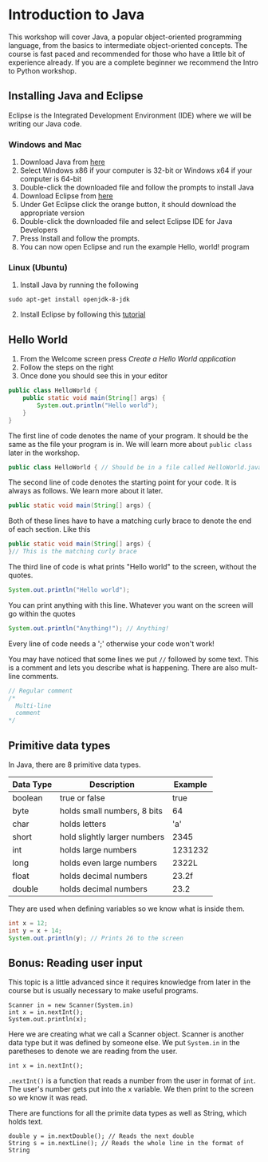 # Introduction to Java

This workshop will cover Java, a popular object-oriented programming language,
from the basics to intermediate object-oriented concepts. The course is fast
paced and recommended for those who have a little bit of experience already. If
you are a complete beginner we recommend the Intro to Python workshop.

## Installing Java and Eclipse

Eclipse is the Integrated Development Environment (IDE) where we will be
writing our Java code.

### Windows and Mac

1. Download Java from [here][jdk]
2. Select Windows x86 if your computer is 32-bit or Windows x64 if your
   computer is 64-bit
3. Double-click the downloaded file and follow the prompts to install Java
4. Download Eclipse from [here][eclipse]
5. Under Get Eclipse click the orange button, it should download the appropriate
   version
6. Double-click the downloaded file and select Eclipse IDE for Java Developers
7. Press Install and follow the prompts.
8. You can now open Eclipse and run the example Hello, world! program

### Linux (Ubuntu)

1. Install Java by running the following
```
sudo apt-get install openjdk-8-jdk
```
2. Install Eclipse by following this [tutorial][ubuntu]

[jdk]: http://www.oracle.com/technetwork/java/javase/downloads/jdk8-downloads-2133151.html
[eclipse]: http://www.eclipse.org/downloads/
[ubuntu]: https://askubuntu.com/questions/695382/how-to-install-eclipse-using-its-installer

## Hello World

1. From the Welcome screen press *Create a Hello World application*
2. Follow the steps on the right
3. Once done you should see this in your editor
```java
public class HelloWorld {
    public static void main(String[] args) {
        System.out.println("Hello world");
    }
}
```

The first line of code denotes the name of your program. It should be the same
as the file your program is in. We will learn more about `public class` later
in the workshop.
```java
public class HelloWorld { // Should be in a file called HelloWorld.java
```
The second line of code denotes the starting point for your code. It is always
as follows. We learn more about it later.
```java
public static void main(String[] args) {
```
Both of these lines have to have a matching curly brace to denote the end of
each section. Like this
```java
public static void main(String[] args) {
}// This is the matching curly brace
```
The third line of code is what prints "Hello world" to the screen, without the
quotes.
```java
System.out.println("Hello world");
```
You can print anything with this line. Whatever you want on the screen will go
within the quotes
```java
System.out.println("Anything!"); // Anything!
```
Every line of code needs a ';' otherwise your code won't work!

You may have noticed that some lines we put `//` followed by some text. This is
a comment and lets you describe what is happening. There are also mult-line
comments.
```java
// Regular comment
/* 
  Multi-line
  comment
*/
```

## Primitive data types

In Java, there are 8 primitive data types.

|Data Type|Description                 |Example|
|---------|----------------------------|-------|
|boolean  |true or false               |true   |
|byte     |holds small numbers, 8 bits |64     |
|char     |holds letters               |'a'    |
|short    |hold slightly larger numbers|2345   |
|int      |holds large numbers         |1231232|
|long     |holds even large numbers    |2322L  |
|float    |holds decimal numbers       |23.2f  |
|double   |holds decimal numbers       |23.2   |

They are used when defining variables so we know what is inside them.
```java
int x = 12;
int y = x + 14;
System.out.println(y); // Prints 26 to the screen
```

## Bonus: Reading user input

This topic is a little advanced since it requires knowledge from later in the
course but is usually necessary to make useful programs.
```
Scanner in = new Scanner(System.in)
int x = in.nextInt();
System.out.println(x);
```
Here we are creating what we call a Scanner object. Scanner is another data
type but it was defined by someone else. We put `System.in` in the paretheses
to denote we are reading from the user.
```
int x = in.nextInt();
```
`.nextInt()` is a function that reads a number from the user in format of
`int`. The user's number gets put into the x variable. We then print to the
screen so we know it was read.

There are functions for all the primite data types as well as String, which
holds text.
```
double y = in.nextDouble(); // Reads the next double
String s = in.nextLine(); // Reads the whole line in the format of String
```
